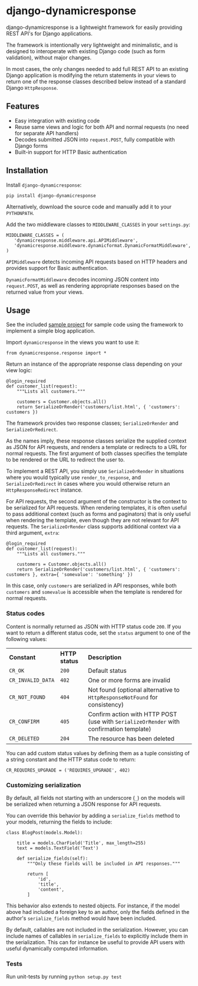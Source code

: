 # django-dynamicresponse

django-dynamicresponse is a lightweight framework for easily providing REST API's for Django applications.

The framework is intentionally very lightweight and minimalistic, and is designed to interoperate with existing Django code (such as form validation), without major changes.

In most cases, the only changes needed to add full REST API to an existing Django application is modifying the return statements in your views to return one of the response classes described below instead of a standard Django `HttpResponse`.

## Features

* Easy integration with existing code
* Reuse same views and logic for both API and normal requests (no need for separate API handlers)
* Decodes submitted JSON into `request.POST`, fully compatible with Django forms
* Built-in support for HTTP Basic authentication

## Installation

Install `django-dynamicresponse`:

	pip install django-dynamicresponse

Alternatively, download the source code and manually add it to your `PYTHONPATH`.

Add the two middleware classes to `MIDDLEWARE_CLASSES` in your `settings.py`:
 
	MIDDLEWARE_CLASSES = (
	   'dynamicresponse.middleware.api.APIMiddleware',
	   'dynamicresponse.middleware.dynamicformat.DynamicFormatMiddleware',
	)
	
`APIMiddleware` detects incoming API requests based on HTTP headers and provides support for Basic authentication.

`DynamicFormatMiddleware` decodes incoming JSON content into `request.POST`, as well as rendering appropriate responses based on the returned value from your views.

## Usage

See the included [sample project](http://github.com/funkbit/django-dynamicresponse/tree/master/examples/) for sample code using the framework to implement a simple blog application.

Import `dynamicresponse` in the views you want to use it:

```
from dynamicresponse.response import *
```

Return an instance of the appropriate response class depending on your view logic:

    @login_required
    def customer_list(request):
        """Lists all customers."""
    
        customers = Customer.objects.all()
        return SerializeOrRender('customers/list.html', { 'customers': customers })

The framework provides two response classes; `SerializeOrRender` and `SerializeOrRedirect`.

As the names imply, these response classes serialize the supplied context as JSON for API requests, and renders a template or redirects to a URL for normal requests. The first argument of both classes specifies the template to be rendered or the URL to redirect the user to.

To implement a REST API, you simply use `SerializeOrRender` in situations where you would typically use `render_to_response`, and `SerializeOrRedirect` in cases where you would otherwise return an `HttpResponseRedirect` instance.

For API requests, the second argument of the constructor is the context to be serialized for API requests. When rendering templates, it is often useful to pass additional context (such as forms and paginators) that is only useful when rendering the template, even though they are not relevant for API requests. The `SerializeOrRender` class supports additional context via a third argument, `extra`:

    @login_required
    def customer_list(request):
        """Lists all customers."""
    
        customers = Customer.objects.all()
        return SerializeOrRender('customers/list.html', { 'customers': customers }, extra={ 'somevalue': 'something' })

In this case, only `customers` are serialized in API responses, while both `customers` and `somevalue` is accessible when the template is rendered for normal requests.

### Status codes

Content is normally returned as JSON with HTTP status code `200`. If you want to return a different status code, set the `status` argument to one of the following values:

<table>
    <tr>
        <th align="left">Constant</th>
        <th align="left">HTTP status</th>
        <th align="left">Description</th>
    </tr>
    <tr>
        <td><code>CR_OK</code></td>
        <td><code>200</code></td>
        <td>Default status</td>
    </tr>
    <tr>
        <td><code>CR_INVALID_DATA</code></td>
        <td><code>402</code></td>
        <td>One or more forms are invalid</td>
    </tr>
    <tr>
        <td><code>CR_NOT_FOUND</code></td>
        <td><code>404</code></td>
        <td>Not found (optional alternative to <code>HttpResponseNotFound</code> for consistency)</td>
    </tr>
    <tr>
        <td><code>CR_CONFIRM</code></td>
        <td><code>405</code></td>
        <td>Confirm action with HTTP POST (use with <code>SerializeOrRender</code> with confirmation template)</td>
    </tr>
    <tr>
        <td><code>CR_DELETED</code></td>
        <td><code>204</code></td>
        <td>The resource has been deleted</td>
    </tr>
</table>

You can add custom status values by defining them as a tuple consisting of a string constant and the HTTP status code to return:

	CR_REQUIRES_UPGRADE = ('REQUIRES_UPGRADE', 402)

### Customizing serialization

By default, all fields not starting with an underscore (<code>_</code>) on the models will be serialized when returning a JSON response for API requests.

You can override this behavior by adding a <code>serialize_fields</code> method to your models, returning the fields to include:

	class BlogPost(models.Model):

	    title = models.CharField('Title', max_length=255)
	    text = models.TextField('Text')

	    def serialize_fields(self):
	        """Only these fields will be included in API responses."""
        
	        return [
	            'id',
	            'title',
	            'content',
	        ]

This behavior also extends to nested objects. For instance, if the model above had included a foreign key to an author, only the fields defined in the author's <code>serialize_fields</code> method would have been included.

By default, callables are not included in the serialization. However, you can include names of callables in <code>serialize_fields</code> to explicitly include them in the serialization. This can for instance be useful to provide API users with useful dynamically computed information.

### Tests

Run unit-tests by running <code>python setup.py test</code>
